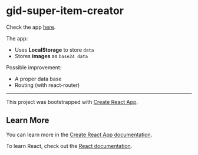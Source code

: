 # gid-super-item-creator

Check the app [here](https://gid-super-item-creator.herokuapp.com/).

The app:
* Uses **LocalStorage** to store `data`
* Stores **images** as `base24 data`

Possible improvement:
* A proper data base
* Routing (with react-router)

----
This project was bootstrapped with [Create React App](https://github.com/facebook/create-react-app).

## Learn More

You can learn more in the [Create React App documentation](https://facebook.github.io/create-react-app/docs/getting-started).

To learn React, check out the [React documentation](https://reactjs.org/).
